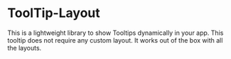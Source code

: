 # ToolTip-Layout
This is a lightweight library to show Tooltips dynamically in your app. This tooltip does not require any custom layout. It works out of the box with all the layouts.
